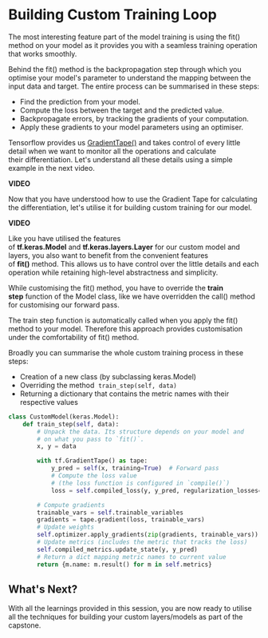 # Building Custom Training Loop

The most interesting feature part of the model training is using the fit()  method on your model as it provides you with a seamless training operation that works smoothly.

Behind the fit() method is the backpropagation step through which you optimise your model's parameter to understand the mapping between the input data and target. The entire process can be summarised in these steps:

-   Find the prediction from your model.
-   Compute the loss between the target and the predicted value.
-   Backpropagate errors, by tracking the gradients of your computation.
-   Apply these gradients to your model parameters using an optimiser.

Tensorflow provides us [GradientTape()](https://www.tensorflow.org/api_docs/python/tf/GradientTape) and takes control of every little detail when we want to monitor all the operations and calculate their differentiation. Let's understand all these details using a simple example in the next video.

**VIDEO**

Now that you have understood how to use the Gradient Tape for calculating the differentiation, let's utilise it for building custom training for our model.

**VIDEO**

Like you have utilised the features of **tf.keras.Model** and **tf.keras.layers.Layer** for our custom model and layers, you also want to benefit from the convenient features of **fit()** method. This allows us to have control over the little details and each operation while retaining high-level abstractness and simplicity.

While customising the fit() method, you have to override the **train step** function of the Model class, like we have overridden the call() method for customising our forward pass.

The train step function is automatically called when you apply the fit() method to your model. Therefore this approach provides customisation under the comfortability of fit() method.

Broadly you can summarise the whole custom training process in these steps:

-   Creation of a new class (by subclassing keras.Model)
-   Overriding the method  `train_step(self, data)`
-   Returning a dictionary that contains the metric names with their respective values

```python
class CustomModel(keras.Model):
    def train_step(self, data):
        # Unpack the data. Its structure depends on your model and
        # on what you pass to `fit()`.
        x, y = data

        with tf.GradientTape() as tape:
            y_pred = self(x, training=True)  # Forward pass
            # Compute the loss value
            # (the loss function is configured in `compile()`)
            loss = self.compiled_loss(y, y_pred, regularization_losses=self.losses)

        # Compute gradients
        trainable_vars = self.trainable_variables
        gradients = tape.gradient(loss, trainable_vars)
        # Update weights
        self.optimizer.apply_gradients(zip(gradients, trainable_vars))
        # Update metrics (includes the metric that tracks the loss)
        self.compiled_metrics.update_state(y, y_pred)
        # Return a dict mapping metric names to current value
        return {m.name: m.result() for m in self.metrics}
```

## What's Next?

With all the learnings provided in this session, you are now ready to utilise all the techniques for building your custom layers/models as part of the capstone.